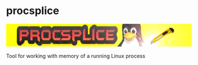# procsplice
![](./procsplice-logo.png)    

Tool for working with memory of a running Linux process   

